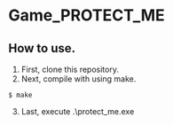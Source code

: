 # Game_PROTECT_ME
## How to use.
1. First, clone this repository.
2. Next, compile with using make.
```
$ make
```
3. Last, execute .\protect_me.exe